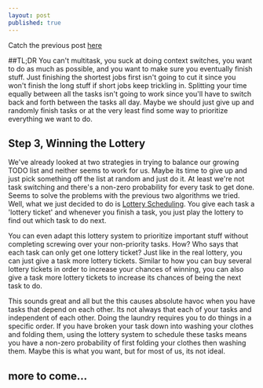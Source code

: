 ```yaml
---
layout: post
published: true
---
```



Catch the previous post [here](http://kfang.github.io/Scheduling-Humans-And-Processors-%28Part-1%29/)

##TL;DR
You can't multitask, you suck at doing context switches, you want to do as much as possible, and you want to make sure you eventually finish stuff.  Just finishing the shortest jobs first isn't going to cut it since you won't finish the long stuff if short jobs keep trickling in.  Splitting your time equally between all the tasks isn't going to work since you'll have to switch back and forth between the tasks all day. Maybe we should just give up and randomly finish tasks or at the very least find some way to prioritize everything we want to do.

## Step 3, Winning the Lottery
We've already looked at two strategies in trying to balance our growing TODO list and neither seems to work for us.  Maybe its time to give up and just pick something off the list at random and just do it.  At least we're not task switching and there's a non-zero probability for every task to get done. Seems to solve the problems with the previous two algorithms we tried.  Well, what we just decided to do is [Lottery Scheduling](http://en.wikipedia.org/wiki/Lottery_scheduling). You give each task a 'lottery ticket' and whenever you finish a task, you just play the lottery to find out which task to do next. 

You can even adapt this lottery system to prioritize important stuff without completing screwing over your non-priority tasks. How? Who says that each task can only get one lottery ticket?  Just like in the real lottery, you can just give a task more lottery tickets. Similar to how you can buy several lottery tickets in order to increase your chances of winning, you can also give a task more lottery tickets to increase its chances of being the next task to do.

This sounds great and all but the this causes absolute havoc when you have tasks that depend on each other.  Its not always that each of your tasks and independent of each other.  Doing the laundry requires you to do things in a specific order. If you have broken your task down into washing your clothes and folding them, using the lottery system to schedule these tasks means you have a non-zero probability of first folding your clothes then washing them. Maybe this is what you want, but for most of us, its not ideal.

## more to come...

